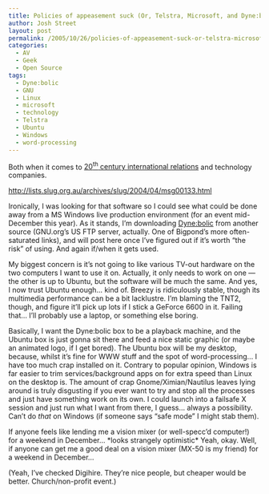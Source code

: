 ```yaml
---
title: Policies of appeasement suck (Or, Telstra, Microsoft, and Dyne:bolic)
author: Josh Street
layout: post
permalink: /2005/10/26/policies-of-appeasement-suck-or-telstra-microsoft-and-dynebolic/
categories:
  - AV
  - Geek
  - Open Source
tags:
  - Dyne:bolic
  - GNU
  - Linux
  - microsoft
  - technology
  - Telstra
  - Ubuntu
  - Windows
  - word-processing
---
```

Both when it comes to [20<sup>th</sup> century international relations][1] and technology companies.

<http://lists.slug.org.au/archives/slug/2004/04/msg00133.html>

Ironically, I was looking for that software so I could see what could be done away from a MS Windows live production environment (for an event mid-December this year). As it stands, I&#8217;m downloading [Dyne:bolic][2] from another source (GNU.org&#8217;s US FTP server, actually. One of Bigpond&#8217;s more often-saturated links), and will post here once I&#8217;ve figured out if it&#8217;s worth &#8220;the risk&#8221; of using. And again if/when it gets used.

My biggest concern is it&#8217;s not going to like various TV-out hardware on the two computers I want to use it on. Actually, it only needs to work on one &#8212; the other is up to Ubuntu, but the software will be much the same. And yes, I now trust Ubuntu enough&#8230; kind of. Breezy is ridiculously stable, though its multimedia performance can be a bit lacklustre. I&#8217;m blaming the TNT2, though, and figure it&#8217;ll pick up lots if I stick a GeForce 6600 in it. Failing that&#8230; I&#8217;ll probably use a laptop, or something else boring.

Basically, I want the Dyne:bolic box to be a playback machine, and the Ubuntu box is just gonna sit there and feed a nice static graphic (or maybe an animated logo, if I get bored). The Ubuntu box will be my desktop, because, whilst it&#8217;s fine for WWW stuff and the spot of word-processing&#8230; I have too much crap installed on it. Contrary to popular opinion, Windows is far easier to trim services/background apps on for extra speed than Linux on the desktop is. The amount of crap Gnome/Ximian/Nautilus leaves lying around is truly disgusting if you ever want to try and stop all the processes and just have something work on its own. I could launch into a failsafe X session and just run what I want from there, I guess&#8230; always a possibility. Can&#8217;t do *that* on Windows (if someone says &#8220;safe mode&#8221; I might stab them).

If anyone feels like lending me a vision mixer (or well-specc&#8217;d computer!) for a weekend in December&#8230; \*looks strangely optimistic\* Yeah, okay. Well, if anyone can get me a good deal on a vision mixer (MX-50 is my friend) for a weekend in December&#8230;

(Yeah, I&#8217;ve checked Digihire. They&#8217;re nice people, but cheaper would be better. Church/non-profit event.)

 [1]: http://en.wikipedia.org/wiki/Appeasement#Appeasement_of_Hitler
 [2]: http://dynebolic.org/